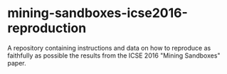 # mining-sandboxes-icse2016-reproduction
A repository containing instructions and data on how to reproduce as faithfully as possible the results from the ICSE 2016 "Mining Sandboxes" paper.
